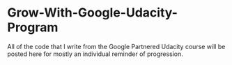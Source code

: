 # Grow-With-Google-Udacity-Program
All of the code that I write from the Google Partnered Udacity course will be posted here for mostly an individual reminder of progression.
